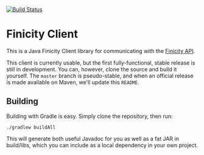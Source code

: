 [![Build Status](https://travis-ci.org/alexdlaird/finicity-client.svg)](https://travis-ci.org/alexdlaird/finicity-client)

# Finicity Client

This is a Java Finicity Client library for communicating with the [Finicity API](https://developer.finicity.com/admin/docs).

This client is currently usable, but the first fully-functional, stable release is still in development. You can,
however, clone the source and build it yourself. The `master` branch is pseudo-stable, and when an official release is
made available on Maven, we'll update this `README`.

## Building

Building with Gradle is easy. Simply clone the repository, then run:

```
./gradlew buildAll
```

This will generate both useful Javadoc for you as well as a fat JAR in build/libs, which you can include as a local
dependency in your own project.